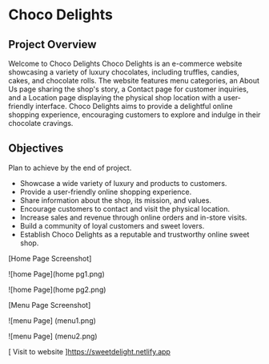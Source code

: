 # Choco Delights
## Project Overview 
Welcome to Choco Delights
Choco Delights is an e-commerce website showcasing a variety of luxury chocolates, including truffles, candies, cakes, and chocolate rolls.
 The website features menu categories, an About Us page sharing the shop's story, a Contact page for customer inquiries, and a Location page displaying the physical shop location with a user-friendly interface. 
Choco Delights aims to provide a delightful online shopping experience, encouraging customers to explore and indulge in their chocolate cravings.

## Objectives
Plan to achieve by the end of project.

- Showcase a wide variety of luxury and products to customers.
- Provide a user-friendly online shopping experience.
- Share information about the shop, its mission, and values.
- Encourage customers to contact and visit the physical location.
- Increase sales and revenue through online orders and in-store visits.
- Build a community of loyal customers and sweet lovers.
- Establish Choco Delights as a reputable and trustworthy online sweet shop.


[Home Page Screenshot]

![home Page](home pg1.png)

![home Page](home pg2.png)


[Menu Page Screenshot]

![menu Page] (menu1.png)

![menu Page] (menu2.png)



[ Visit to website ]https://sweetdelight.netlify.app